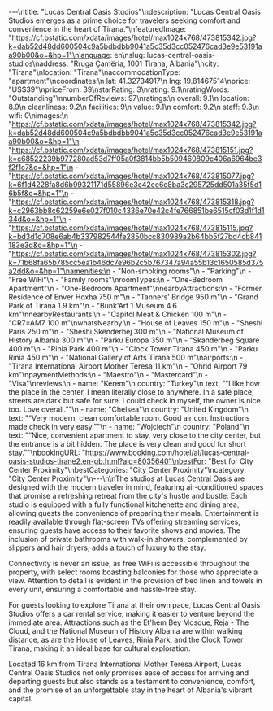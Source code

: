 ---\ntitle: "Lucas Central Oasis Studios"\ndescription: "Lucas Central Oasis Studios emerges as a prime choice for travelers seeking comfort and convenience in the heart of Tirana."\nfeaturedImage: "https://cf.bstatic.com/xdata/images/hotel/max1024x768/473815342.jpg?k=dab52d48dd600504c9a5bdbdbb9041a5c35d3cc052476cad3e9e53191aa90b00&o=&hp=1"\nlanguage: en\nslug: lucas-central-oasis-studios\naddress: "Rruga Çamëria, 1001 Tirana, Albania"\ncity: "Tirana"\nlocation: "Tirana"\naccommodationType: "apartment"\ncoordinates:\n  lat: 41.32734917\n  lng: 19.81467514\nprice: "US$39"\npriceFrom: 39\nstarRating: 3\nrating: 9.1\nratingWords: "Outstanding"\nnumberOfReviews: 97\nratings:\n  overall: 9.1\n  location: 8.9\n  cleanliness: 9.2\n  facilities: 9\n  value: 9.1\n  comfort: 9.2\n  staff: 9.3\n  wifi: 0\nimages:\n  - "https://cf.bstatic.com/xdata/images/hotel/max1024x768/473815342.jpg?k=dab52d48dd600504c9a5bdbdbb9041a5c35d3cc052476cad3e9e53191aa90b00&o=&hp=1"\n  - "https://cf.bstatic.com/xdata/images/hotel/max1024x768/473815151.jpg?k=c68522239b977280ad53d7ff05a0f3814bb5b509460809c406a6964be3f2f1c7&o=&hp=1"\n  - "https://cf.bstatic.com/xdata/images/hotel/max1024x768/473815077.jpg?k=6f1d4228fa8d6b99321171d55896e3c42ee6c8ba3c295725dd501a35f5d16b5f&o=&hp=1"\n  - "https://cf.bstatic.com/xdata/images/hotel/max1024x768/473815318.jpg?k=c2963bb8c62259e6e027f010c4336e70e42c4fe766851be6515cf03d1f1d134d&o=&hp=1"\n  - "https://cf.bstatic.com/xdata/images/hotel/max1024x768/473815115.jpg?k=bd3d1d708e6ab4b337982544fe2850bcc830989a2b64bb5f27bd4cb841183e3d&o=&hp=1"\n  - "https://cf.bstatic.com/xdata/images/hotel/max1024x768/473815302.jpg?k=71b68fa65b785cc5ea1b46dc7e96b2c5b767347a94a55b13c1650585d375a2dd&o=&hp=1"\namenities:\n  - "Non-smoking rooms"\n  - "Parking"\n  - "Free WiFi"\n  - "Family rooms"\nroomTypes:\n  - "One-Bedroom Apartment"\n  - "One-Bedroom Apartment"\nnearbyAttractions:\n  - "Former Residence of Enver Hoxha 750 m"\n  - "Tanners' Bridge 950 m"\n  - "Grand Park of Tirana 1.9 km"\n  - "Bunk'Art 1 Museum 4.6 km"\nnearbyRestaurants:\n  - "Capitol Meat & Chicken 100 m"\n  - "CR7=AM7 100 m"\nwhatsNearby:\n  - "House of Leaves 150 m"\n  - "Sheshi Paris 250 m"\n  - "Sheshi Skënderbej 300 m"\n  - "National Museum of History Albania 300 m"\n  - "Parku Europa 350 m"\n  - "Skanderbeg Square 400 m"\n  - "Rinia Park 400 m"\n  - "Clock Tower Tirana 450 m"\n  - "Parku Rinia 450 m"\n  - "National Gallery of Arts Tirana 500 m"\nairports:\n  - "Tirana International Airport Mother Teresa 11 km"\n  - "Ohrid Airport 79 km"\npaymentMethods:\n  - "Maestro"\n  - "Mastercard"\n  - "Visa"\nreviews:\n  - name: "Kerem"\n    country: "Turkey"\n    text: "“I like how the place in the center, I mean literally close to anywhere. In a safe place, streets are dark but safe for sure. I could check in myself, the owner is nice too. Love overall.”"\n  - name: "Chelsea"\n    country: "United Kingdom"\n    text: "“Very modern, clean comfortable room. Good air con. Instructions made check in very easy.”"\n  - name: "Wojciech"\n    country: "Poland"\n    text: "“Nice, convenient apartment to stay, very close to the city center, but the entrance is a bit hidden. The place is very clean and good for short stay.”"\nbookingURL: "https://www.booking.com/hotel/al/lucas-central-oasis-studios-tirane2.en-gb.html?aid=8035640"\nbestFor: "Best for City Center Proximity"\nbestCategories: "City Center Proximity"\ncategory: "City Center Proximity"\n---\n\nThe studios at Lucas Central Oasis are designed with the modern traveler in mind, featuring air-conditioned spaces that promise a refreshing retreat from the city's hustle and bustle. Each studio is equipped with a fully functional kitchenette and dining area, allowing guests the convenience of preparing their meals. Entertainment is readily available through flat-screen TVs offering streaming services, ensuring guests have access to their favorite shows and movies. The inclusion of private bathrooms with walk-in showers, complemented by slippers and hair dryers, adds a touch of luxury to the stay.

Connectivity is never an issue, as free WiFi is accessible throughout the property, with select rooms boasting balconies for those who appreciate a view. Attention to detail is evident in the provision of bed linen and towels in every unit, ensuring a comfortable and hassle-free stay.

For guests looking to explore Tirana at their own pace, Lucas Central Oasis Studios offers a car rental service, making it easier to venture beyond the immediate area. Attractions such as the Et'hem Bey Mosque, Reja - The Cloud, and the National Museum of History Albania are within walking distance, as are the House of Leaves, Rinia Park, and the Clock Tower Tirana, making it an ideal base for cultural exploration.

Located 16 km from Tirana International Mother Teresa Airport, Lucas Central Oasis Studios not only promises ease of access for arriving and departing guests but also stands as a testament to convenience, comfort, and the promise of an unforgettable stay in the heart of Albania's vibrant capital.